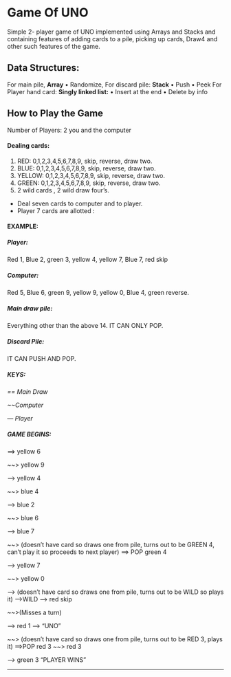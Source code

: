 # Game Of UNO

Simple 2- player game of UNO implemented using Arrays and Stacks and containing features of adding cards to a pile, picking up cards, Draw4 and other such features of the game.

## Data Structures:

For main pile, **Array**
•	Randomize,
For discard pile: **Stack**
•	Push
•	Peek
For Player hand card: **Singly linked list:**
•	Insert at the end
•	Delete by info

## How to Play the Game

Number of Players: 2 you and the computer

#### Dealing cards:
1. RED: 0,1,2,3,4,5,6,7,8,9, skip, reverse, draw two.
2. BLUE: 0,1,2,3,4,5,6,7,8,9, skip, reverse, draw two.
3. YELLOW: 0,1,2,3,4,5,6,7,8,9, skip, reverse, draw two.
4. GREEN: 0,1,2,3,4,5,6,7,8,9, skip, reverse, draw two.
5. 2 wild cards , 2 wild draw four’s.

- Deal seven cards to computer and to player.
- Player 7 cards are allotted : 

#### EXAMPLE: 
##### Player: 
Red 1, Blue 2, green 3, yellow 4, yellow 7, Blue 7, red skip
##### Computer: 
Red 5, Blue 6, green 9, yellow 9, yellow 0, Blue 4, green reverse.
##### Main draw pile: 
Everything other than the above 14. IT CAN ONLY POP.
##### Discard Pile: 
IT CAN PUSH AND POP.

##### KEYS:
*== Main Draw*

*~~Computer*

*— Player*

##### GAME BEGINS:
==> yellow 6

~~> yellow 9

—> yellow 4

~~> blue 4

—> blue 2

~~> blue 6

—> blue 7

~~> (doesn’t have card so draws one from pile, turns out to be GREEN 4, can’t play it so proceeds to next player)
==> POP green 4

—> yellow 7

~~> yellow 0

—> (doesn’t have card so draws one from pile, turns out to be WILD so plays it)
—>WILD
—> red skip

~~>(Misses a turn)

—> red 1
—> “UNO”

~~> (doesn’t have card so draws one from pile, turns out to be RED 3, plays it)
==>POP red 3
~~> red 3

—> green 3
“PLAYER WINS”
__________________________________________________________





